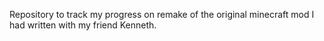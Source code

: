 Repository to track my progress on remake of the original minecraft mod I had written with my friend Kenneth.
